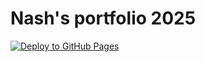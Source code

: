 # Nash's portfolio 2025

[![Deploy to GitHub Pages](https://github.com/nashdev255/nash-portfolio-2025/actions/workflows/deploy.yml/badge.svg)](https://github.com/nashdev255/nash-portfolio-2025/actions/workflows/deploy.yml)

